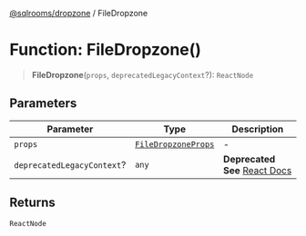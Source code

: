 [@sqlrooms/dropzone](../index.md) / FileDropzone

# Function: FileDropzone()

> **FileDropzone**(`props`, `deprecatedLegacyContext`?): `ReactNode`

## Parameters

| Parameter | Type | Description |
| ------ | ------ | ------ |
| `props` | [`FileDropzoneProps`](../type-aliases/FileDropzoneProps.md) | - |
| `deprecatedLegacyContext`? | `any` | **Deprecated** **See** [React Docs](https://legacy.reactjs.org/docs/legacy-context.html#referencing-context-in-lifecycle-methods) |

## Returns

`ReactNode`
